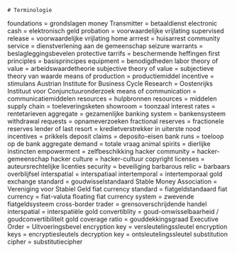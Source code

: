     # Terminologie
foundations = grondslagen
money Transmitter = betaaldienst
electronic cash = elektronisch geld
probation = voorwaardelijke vrijlating
supervised release = voorwaardelijke vrijlating
home arrrest = huisarrest
community service = dienstverlening aan de gemeenschap
seizure warrants = beslagleggingsbevelen
protective tarrifs = beschermende heffingen
first principles = basisprincipes
equipment = benodigdheden
labor theory of value = arbeidswaardetheorie
subjective theory of value = subjectieve theory van waarde
means of production = productiemiddel
incentive = stimulans
Austrian Institute for Business Cycle Research = Oostenrijks Instituut voor Conjunctuuronderzoek
means of communication = communicatiemiddelen
resources = hulpbronnen
resources = middelen
supply chain = toeleveringsketen
showroom = toonzaal
interest rates = rentetarieven
aggregate = gezamenlijke
banking system = bankensysteem
withdrawal requests = opnameverzoeken
fractional reserves = fractionele reserves
lender of last resort = kredietverstrekker in uiterste nood
incentives = prikkels
deposit claims = deposito-eisen
bank runs = toeloop op de bank
aggregate demand = totale vraag
animal spirits = dierlijke instincten
empowerment = zelfbeschikking
hacker community = hacker-gemeenschap
hacker culture = hacker-cultuur
copyright licenses = auteursrechtelijke licenties
security = beveiliging
barbarous relic = barbaars overblijfsel
interspatial = interspatiaal
intertemporal = intertemporaal
gold exchange standard = goudwisselstandaard
Stable Money Association = Vereniging voor Stabiel Geld
fiat currency standard = fiatgeldstandaard
fiat currency = fiat-valuta
floating fiat currency system = zwevende fiatgeldsysteem
cross-border trader = grensoverschrijdende handel
interspatial = interspatiële
gold convertiblity = goud-omwisselbaarheid / goudconvertibiliteit
gold coverage ratio = gouddekkingsgraad
Executive Order = Uitvoeringsbevel
encryption key = versleutelingssleutel
encryption keys = encryptiesleutels
decryption key = ontsleutelingssleutel
substitution cipher = substitutiecipher

